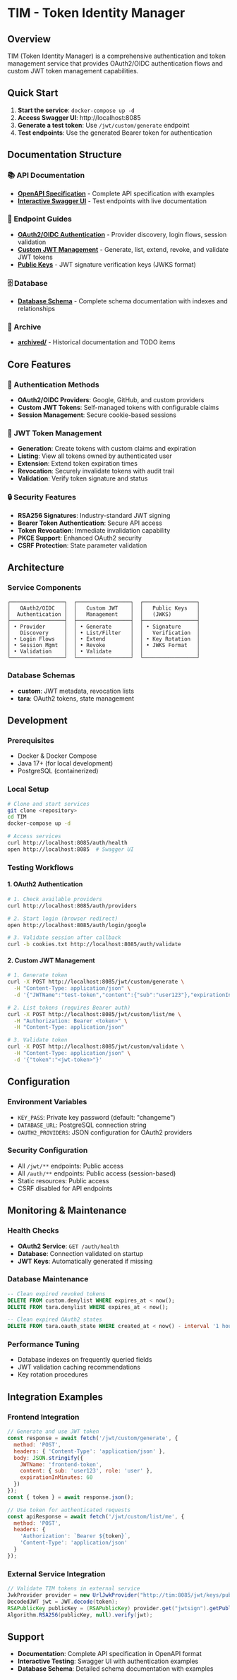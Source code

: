 # TIM - Token Identity Manager

## Overview
TIM (Token Identity Manager) is a comprehensive authentication and token management service that provides OAuth2/OIDC authentication flows and custom JWT token management capabilities.

## Quick Start
1. **Start the service**: `docker-compose up -d`
2. **Access Swagger UI**: http://localhost:8085
3. **Generate a test token**: Use `/jwt/custom/generate` endpoint
4. **Test endpoints**: Use the generated Bearer token for authentication

## Documentation Structure

### 📚 API Documentation
- **[OpenAPI Specification](api/openapi.yaml)** - Complete API specification with examples
- **[Interactive Swagger UI](http://localhost:8085)** - Test endpoints with live documentation

### 🔗 Endpoint Guides
- **[OAuth2/OIDC Authentication](endpoints/oauth2-authentication.md)** - Provider discovery, login flows, session validation
- **[Custom JWT Management](endpoints/custom-jwt-management.md)** - Generate, list, extend, revoke, and validate JWT tokens
- **[Public Keys](endpoints/public-keys.md)** - JWT signature verification keys (JWKS format)

### 🗄️ Database
- **[Database Schema](database/schema.md)** - Complete schema documentation with indexes and relationships

### 📁 Archive
- **[archived/](archived/)** - Historical documentation and TODO items

## Core Features

### 🔐 Authentication Methods
- **OAuth2/OIDC Providers**: Google, GitHub, and custom providers
- **Custom JWT Tokens**: Self-managed tokens with configurable claims
- **Session Management**: Secure cookie-based sessions

### 🎫 JWT Token Management
- **Generation**: Create tokens with custom claims and expiration
- **Listing**: View all tokens owned by authenticated user
- **Extension**: Extend token expiration times
- **Revocation**: Securely invalidate tokens with audit trail
- **Validation**: Verify token signature and status

### 🔒 Security Features
- **RSA256 Signatures**: Industry-standard JWT signing
- **Bearer Token Authentication**: Secure API access
- **Token Revocation**: Immediate invalidation capability
- **PKCE Support**: Enhanced OAuth2 security
- **CSRF Protection**: State parameter validation

## Architecture

### Service Components
```
┌─────────────────┐  ┌─────────────────┐  ┌─────────────────┐
│   OAuth2/OIDC   │  │   Custom JWT    │  │   Public Keys   │
│  Authentication │  │   Management    │  │   (JWKS)        │
├─────────────────┤  ├─────────────────┤  ├─────────────────┤
│ • Provider      │  │ • Generate      │  │ • Signature     │
│   Discovery     │  │ • List/Filter   │  │   Verification  │
│ • Login Flows   │  │ • Extend        │  │ • Key Rotation  │
│ • Session Mgmt  │  │ • Revoke        │  │ • JWKS Format   │
│ • Validation    │  │ • Validate      │  │                 │
└─────────────────┘  └─────────────────┘  └─────────────────┘
```

### Database Schemas
- **custom**: JWT metadata, revocation lists
- **tara**: OAuth2 tokens, state management

## Development

### Prerequisites
- Docker & Docker Compose
- Java 17+ (for local development)
- PostgreSQL (containerized)

### Local Setup
```bash
# Clone and start services
git clone <repository>
cd TIM
docker-compose up -d

# Access services
curl http://localhost:8085/auth/health
open http://localhost:8085  # Swagger UI
```

### Testing Workflows

#### 1. OAuth2 Authentication
```bash
# 1. Check available providers
curl http://localhost:8085/auth/providers

# 2. Start login (browser redirect)
open http://localhost:8085/auth/login/google

# 3. Validate session after callback
curl -b cookies.txt http://localhost:8085/auth/validate
```

#### 2. Custom JWT Management
```bash
# 1. Generate token
curl -X POST http://localhost:8085/jwt/custom/generate \
  -H "Content-Type: application/json" \
  -d '{"JWTName":"test-token","content":{"sub":"user123"},"expirationInMinutes":60}'

# 2. List tokens (requires Bearer auth)
curl -X POST http://localhost:8085/jwt/custom/list/me \
  -H "Authorization: Bearer <token>" \
  -H "Content-Type: application/json"

# 3. Validate token
curl -X POST http://localhost:8085/jwt/custom/validate \
  -H "Content-Type: application/json" \
  -d '{"token":"<jwt-token>"}'
```

## Configuration

### Environment Variables
- `KEY_PASS`: Private key password (default: "changeme")
- `DATABASE_URL`: PostgreSQL connection string
- `OAUTH2_PROVIDERS`: JSON configuration for OAuth2 providers

### Security Configuration
- All `/jwt/**` endpoints: Public access
- All `/auth/**` endpoints: Public access (session-based)
- Static resources: Public access
- CSRF disabled for API endpoints

## Monitoring & Maintenance

### Health Checks
- **OAuth2 Service**: `GET /auth/health`
- **Database**: Connection validated on startup
- **JWT Keys**: Automatically generated if missing

### Database Maintenance
```sql
-- Clean expired revoked tokens
DELETE FROM custom.denylist WHERE expires_at < now();
DELETE FROM tara.denylist WHERE expires_at < now();

-- Clean expired OAuth2 states
DELETE FROM tara.oauth_state WHERE created_at < now() - interval '1 hour';
```

### Performance Tuning
- Database indexes on frequently queried fields
- JWT validation caching recommendations
- Key rotation procedures

## Integration Examples

### Frontend Integration
```javascript
// Generate and use JWT token
const response = await fetch('/jwt/custom/generate', {
  method: 'POST',
  headers: { 'Content-Type': 'application/json' },
  body: JSON.stringify({
    JWTName: 'frontend-token',
    content: { sub: 'user123', role: 'user' },
    expirationInMinutes: 60
  })
});
const { token } = await response.json();

// Use token for authenticated requests
const apiResponse = await fetch('/jwt/custom/list/me', {
  method: 'POST',
  headers: {
    'Authorization': `Bearer ${token}`,
    'Content-Type': 'application/json'
  }
});
```

### External Service Integration
```java
// Validate TIM tokens in external service
JwkProvider provider = new UrlJwkProvider("http://tim:8085/jwt/keys/public");
DecodedJWT jwt = JWT.decode(token);
RSAPublicKey publicKey = (RSAPublicKey) provider.get("jwtsign").getPublicKey();
Algorithm.RSA256(publicKey, null).verify(jwt);
```

## Support
- **Documentation**: Complete API specification in OpenAPI format
- **Interactive Testing**: Swagger UI with authentication examples
- **Database Schema**: Detailed schema documentation with examples